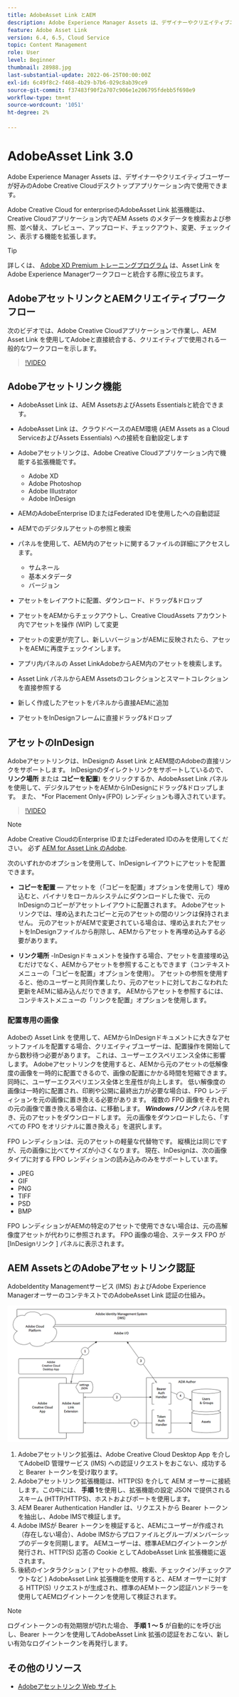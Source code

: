 ```yaml
---
title: AdobeAsset Link とAEM
description: Adobe Experience Manager Assets は、デザイナーやクリエイティブユーザーが好みのAdobe Creative Cloudデスクトップアプリケーション内で使用できます。 Adobe Creative Cloud for enterpriseのAdobeAsset Link 拡張機能は、Adobe XD、Photoshop、InDesign、IllustratorなどのCreative Cloudツール内でAEM Assets のメタデータを検索および参照、並べ替え、プレビュー、アップロード、チェックアウト、変更、チェックイン、表示する機能を拡張します。
feature: Adobe Asset Link
version: 6.4, 6.5, Cloud Service
topic: Content Management
role: User
level: Beginner
thumbnail: 28988.jpg
last-substantial-update: 2022-06-25T00:00:00Z
exl-id: 6c49f8c2-f468-4b29-b7b6-029c8ab39ce9
source-git-commit: f37483f90f2a707c906e1e206795fdebb5f698e9
workflow-type: tm+mt
source-wordcount: '1051'
ht-degree: 2%

---
```


# AdobeAsset Link 3.0

Adobe Experience Manager Assets は、デザイナーやクリエイティブユーザーが好みのAdobe Creative Cloudデスクトップアプリケーション内で使用できます。

Adobe Creative Cloud for enterpriseのAdobeAsset Link 拡張機能は、Creative Cloudアプリケーション内でAEM Assets のメタデータを検索および参照、並べ替え、プレビュー、アップロード、チェックアウト、変更、チェックイン、表示する機能を拡張します。

>[!TIP]
>
> 詳しくは、 [Adobe XD Premium トレーニングプログラム](https://spark.adobe.com/page/wU7OXv8qKGugO/) は、Asset Link をAdobe Experience Managerワークフローと統合する際に役立ちます。

## AdobeアセットリンクとAEMクリエイティブワークフロー

次のビデオでは、Adobe Creative Cloudアプリケーションで作業し、AEM Asset Link を使用してAdobeと直接統合する、クリエイティブで使用される一般的なワークフローを示します。

>[!VIDEO](https://video.tv.adobe.com/v/335927/?quality=12&learn=on)

## Adobeアセットリンク機能

+ AdobeAsset Link は、AEM AssetsおよびAssets Essentialsと統合できます。
+ AdobeAsset Link は、クラウドベースのAEM環境 (AEM Assets as a Cloud ServiceおよびAssets Essentials) への接続を自動設定します
+ Adobeアセットリンクは、Adobe Creative Cloudアプリケーション内で機能する拡張機能です。

   + Adobe XD
   + Adobe Photoshop
   + Adobe Illustrator
   + Adobe InDesign

+ AEMのAdobeEnterprise IDまたはFederated IDを使用したへの自動認証
+ AEMでのデジタルアセットの参照と検索
+ パネルを使用して、AEM内のアセットに関するファイルの詳細にアクセスします。
   + サムネール
   + 基本メタデータ
   + バージョン
+ アセットをレイアウトに配置、ダウンロード、ドラッグ&amp;ドロップ
+ アセットをAEMからチェックアウトし、Creative CloudAssets アカウント内でアセットを操作 (WIP) して変更
+ アセットの変更が完了し、新しいバージョンがAEMに反映されたら、アセットをAEMに再度チェックインします。
+ アプリ内パネルの Asset LinkAdobeからAEM内のアセットを検索します。
+ Asset Link パネルからAEM Assetsのコレクションとスマートコレクションを直接参照する
+ 新しく作成したアセットをパネルから直接AEMに追加
+ アセットをInDesignフレームに直接ドラッグ&amp;ドロップ

## アセットのInDesign

Adobeアセットリンクは、InDesignの Asset Link とAEM間のAdobeの直接リンクをサポートします。 InDesignのダイレクトリンクをサポートしているので、__リンク場所__ または __コピーを配置__) をクリックするか、AdobeAsset Link パネルを使用して、デジタルアセットをAEMからInDesignにドラッグ&amp;ドロップします。 また、 *For Placement Only+(FPO) レンディションも導入されています。

>[!VIDEO](https://video.tv.adobe.com/v/28988/?quality=12&learn=on)

>[!NOTE]
>
>Adobe Creative CloudのEnterprise IDまたはFederated IDのみを使用してください。 必ず [AEM for Asset Link のAdobe](https://helpx.adobe.com/jp/enterprise/admin-guide.html/enterprise/using/adobe-asset-link.ug.html).

次のいずれかのオプションを使用して、InDesignレイアウトにアセットを配置できます。

+ **コピーを配置**  — アセットを（「コピーを配置」オプションを使用して）埋め込むと、バイナリをローカルシステムにダウンロードした後で、元のInDesignのコピーがアセットレイアウトに配置されます。 Adobeアセットリンクでは、埋め込まれたコピーと元のアセットの間のリンクは保持されません。 元のアセットがAEMで変更されている場合は、埋め込まれたアセットをInDesignファイルから削除し、AEMからアセットを再埋め込みする必要があります。

+ **リンク場所** -InDesignドキュメントを操作する場合、アセットを直接埋め込むだけでなく、AEMからアセットを参照することもできます（コンテキストメニューの「コピーを配置」オプションを使用）。 アセットの参照を使用すると、他のユーザーと共同作業したり、元のアセットに対しておこなわれた更新をAEMに組み込んだりできます。 AEMからアセットを参照するには、コンテキストメニューの「リンクを配置」オプションを使用します。

### 配置専用の画像

Adobeの Asset Link を使用して、AEMからInDesignドキュメントに大きなアセットファイルを配置する場合、クリエイティブユーザーは、配置操作を開始してから数秒待つ必要があります。 これは、ユーザーエクスペリエンス全体に影響します。 Adobeアセットリンクを使用すると、AEMから元のアセットの低解像度の画像を一時的に配置できるので、画像の配置にかかる時間を短縮できます。 同時に、ユーザーエクスペリエンス全体と生産性が向上します。 低い解像度の画像は一時的に配置され、印刷や公開に最終出力が必要な場合は、FPO レンディションを元の画像に置き換える必要があります。 複数の FPO 画像をそれぞれの元の画像で置き換える場合は、に移動します。 **_Windows /リンク_** パネルを開き、元のアセットをダウンロードします。 元の画像をダウンロードしたら、「すべての FPO をオリジナルに置き換える」を選択します。

FPO レンディションは、元のアセットの軽量な代替物です。 縦横比は同じですが、元の画像に比べてサイズが小さくなります。 現在、InDesignは、次の画像タイプに対する FPO レンディションの読み込みのみをサポートしています。

+ JPEG
+ GIF
+ PNG
+ TIFF
+ PSD
+ BMP

FPO レンディションがAEMの特定のアセットで使用できない場合は、元の高解像度アセットが代わりに参照されます。 FPO 画像の場合、ステータス FPO が [InDesignリンク ] パネルに表示されます。

## AEM AssetsとのAdobeアセットリンク認証

AdobeIdentity Managementサービス (IMS) およびAdobe Experience ManagerオーサーのコンテキストでのAdobeAsset Link 認証の仕組み。

![AdobeAsset Link のアーキテクチャ](assets/adobe-asset-link-article-understand.png)

1. Adobeアセットリンク拡張は、Adobe Creative Cloud Desktop App を介してAdobeID 管理サービス (IMS) への認証リクエストをおこない、成功すると Bearer トークンを受け取ります。
1. Adobeアセットリンク拡張機能は、HTTP(S) を介して AEM オーサーに接続します。この中には、 **手順 1**&#x200B;を使用し、拡張機能の設定 JSON で提供されるスキーム (HTTP/HTTPS)、ホストおよびポートを使用します。
1. AEM Bearer Authentication Handler は、リクエストから Bearer トークンを抽出し、Adobe IMSで検証します。
1. Adobe IMSが Bearer トークンを検証すると、AEMにユーザーが作成され（存在しない場合）、Adobe IMSからプロファイルとグループ/メンバーシップのデータを同期します。 AEMユーザーは、標準AEMログイントークンが発行され、HTTP(S) 応答の Cookie としてAdobeAsset Link 拡張機能に返されます。
1. 後続のインタラクション ( アセットの参照、検索、チェックイン/チェックアウトなど ) AdobeAsset Link 拡張機能を使用すると、AEM オーサーに対する HTTP(S) リクエストが生成され、標準のAEMトークン認証ハンドラーを使用してAEMログイントークンを使用して検証されます。

>[!NOTE]
>
>ログイントークンの有効期限が切れた場合、 **手順 1 ～ 5** が自動的にを呼び出し、Bearer トークンを使用してAdobeAsset Link 拡張の認証をおこない、新しい有効なログイントークンを再発行します。

## その他のリソース

+ [Adobeアセットリンク Web サイト](https://www.adobe.com/jp/creativecloud/business/enterprise/adobe-asset-link.html)

